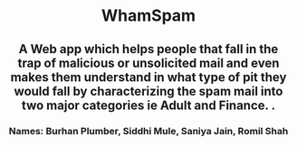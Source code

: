 <h1 align="center">WhamSpam</h1>
<div align="center">
  <h2> A Web app which helps people that fall in the trap of malicious or unsolicited mail and even makes them understand in what type of pit they would fall by characterizing the spam mail into two major categories ie Adult and Finance. .</h2>
    <h3>
  Names: Burhan Plumber, Siddhi Mule, Saniya Jain, Romil Shah<br>
